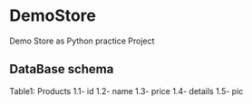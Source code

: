 # DemoStore
Demo Store as Python practice Project

## DataBase schema
Table1: Products
1.1- id
1.2- name
1.3- price
1.4- details
1.5- pic
